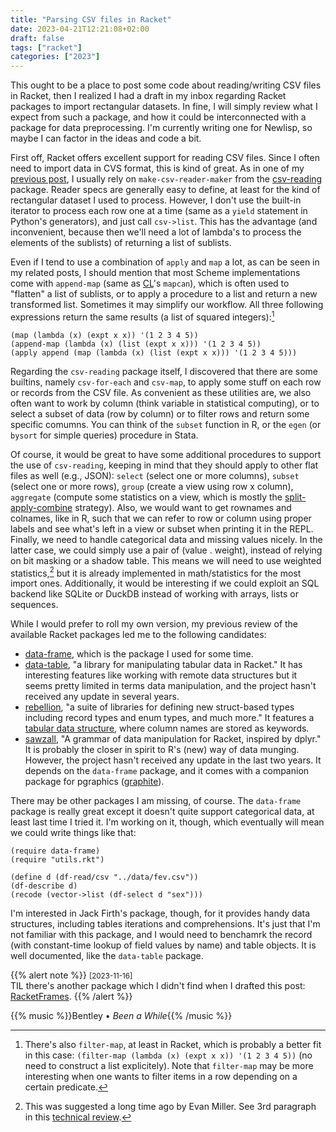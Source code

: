 ```yaml
---
title: "Parsing CSV files in Racket"
date: 2023-04-21T12:21:08+02:00
draft: false
tags: ["racket"]
categories: ["2023"]
---
```


This ought to be a place to post some code about reading/writing CSV files in Racket, then I realized I had a draft in my inbox regarding Racket packages to import rectangular datasets. In fine, I will simply review what I expect from such a package, and how it could be interconnected with a package for data preprocessing. I'm currently writing one for Newlisp, so maybe I can factor in the ideas and code a bit.

First off, Racket offers excellent support for reading CSV files. Since I often need to import data in CVS format, this is kind of great. As in one of my [previous post](/post/ols-and-svd/), I usually rely on `make-csv-reader-maker` from the [csv-reading](https://docs.racket-lang.org/csv-reading/index.html) package. Reader specs are generally easy to define, at least for the kind of rectangular dataset I used to process. However, I don't use the built-in iterator to process each row one at a time (same as a `yield` statement in Python's generators), and just call `csv->list`. This has the advantage (and inconvenient, because then we'll need a lot of lambda's to process the elements of the sublists) of returning a list of sublists.

Even if I tend to use a combination of `apply` and `map` a lot, as can be seen in my related posts, I should mention that most Scheme implementations come with `append-map` (same as [CL](http://www.lispworks.com/documentation/HyperSpec/Body/f_mapc_.htm)'s `mapcan`), which is often used to "flatten" a list of sublists, or to apply a procedure to a list and return a new transformed list. Sometimes it may simplify our workflow. All three following expressions return the same results (a list of squared integers):[^1]

```racket
(map (lambda (x) (expt x x)) '(1 2 3 4 5))
(append-map (lambda (x) (list (expt x x))) '(1 2 3 4 5))
(apply append (map (lambda (x) (list (expt x x))) '(1 2 3 4 5)))
```

Regarding the `csv-reading` package itself, I discovered that there are some builtins, namely `csv-for-each` and `csv-map`, to apply some stuff on each row or records from the CSV file. As convenient as these utilities are, we also often want to work by column (think variable in statistical computing), or to select a subset of data (row by column) or to filter rows and return some specific comumns. You can think of the `subset` function in R, or the `egen` (or `bysort` for simple queries) procedure in Stata.

Of course, it would be great to have some additional procedures to support the use of `csv-reading`, keeping in mind that they should apply to other flat files as well (e.g., JSON): `select` (select one or more columns), `subset` (select one or more rows), `group` (create a view using row x column), `aggregate` (compute some statistics on a view, which is mostly the [split-apply-combine](/post/plyr-in-scheme/) strategy). Also, we would want to get rownames and colnames, like in R, such that we can refer to row or column using proper labels and see what's left in a view or subset when printing it in the REPL. Finally, we need to handle categorical data and missing values nicely. In the latter case, we could simply use a pair of (value . weight), instead of relying on bit masking or a shadow table. This means we will need to use weighted statistics,[^2] but it is already implemented in math/statistics for the most import ones. Additionally, it would be interesting if we could exploit an SQL backend like SQLite or DuckDB instead of working with arrays, lists or sequences.

While I would prefer to roll my own version, my previous review of the available Racket packages led me to the following candidates:

- [data-frame](https://docs.racket-lang.org/data-frame/index.html), which is the package I used for some time.
- [data-table](https://github.com/jadudm/data-table), "a library for manipulating tabular data in Racket." It has interesting features like working with remote data structures but it seems pretty limited in terms data manipulation, and the project hasn't received any update in several years.
- [rebellion](https://github.com/jackfirth/rebellion), "a suite of libraries for defining new struct-based types including record types and enum types, and much more." It features a [tabular data structure](https://docs.racket-lang.org/rebellion/Tables.html), where column names are stored as keywords.
- [sawzall](https://github.com/ralsei/sawzall), "A grammar of data manipulation for Racket, inspired by dplyr." It is probably the closer in spirit to R's (new) way of data munging. However, the project hasn't received any update in the last two years. It depends on the `data-frame` package, and it comes with a companion package for pgraphics ([graphite](https://github.com/ralsei/graphite)).

There may be other packages I am missing, of course. The `data-frame` package is really great except it doesn't quite support categorical data, at least last time I tried it. I'm working on it, though, which eventually will mean we could write things like that:

```racket
(require data-frame)
(require "utils.rkt")

(define d (df-read/csv "../data/fev.csv"))
(df-describe d)
(recode (vector->list (df-select d "sex")))
```

I'm interested in Jack Firth's package, though, for it provides handy data structures, including tables iterations and comprehensions. It's just that I'm not familiar with this package, and I would need to benchamrk the record (with constant-time lookup of field values by name) and table objects. It is well documented, like the `data-table` package.

{{% alert note %}}
<small>[2023-11-16]</small><br>
TIL there's another package which I didn't find when I drafted this post: [RacketFrames](https://github.com/bommysk/RacketFrames).
{{% /alert %}}

{{% music %}}Bentley • _Been a While_{{% /music %}}

[^1]: There's also `filter-map`, at least in Racket, which is probably a better fit in this case: `(filter-map (lambda (x) (expt x x)) '(1 2 3 4 5))` (no need to construct a list explicitely). Note that `filter-map` may be more interesting when one wants to filter items in a row depending on a certain predicate.
[^2]: This was suggested a long time ago by Evan Miller. See 3rd paragraph in this [technical review](/post/micro-review-006).

